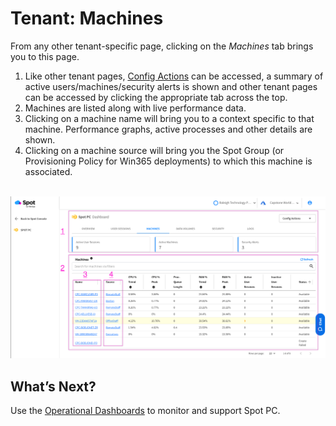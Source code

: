 # Tenant: Machines
From any other tenant-specific page, clicking on the _Machines_ tab brings you to this page.

1. Like other tenant pages, [Config Actions](spot-pc/features/spot-pc-console/tenant/config-actions) can be accessed, a summary of active users/machines/security alerts is shown and other tenant pages can be accessed by clicking the appropriate tab across the top.
2. Machines are listed along with live performance data.
3. Clicking on a machine name will bring you to a context specific to that machine. Performance graphs, active processes and other details are shown.
4. Clicking on a machine source will bring you the Spot Group (or Provisioning Policy for Win365 deployments) to which this machine is associated.

<br><a href="https://docs.spot.io/spot-pc/_media/features-spot-pc-console-tenant-machines-01.png" target="_blank"><img src="/spot-pc/_media/features-spot-pc-console-tenant-machines-01.png" alt="Click to Enlarge" width="1000"> </a>

## What’s Next?

Use the [Operational Dashboards](spot-pc/features/spot-pc-console/tenant/) to monitor and support Spot PC.
